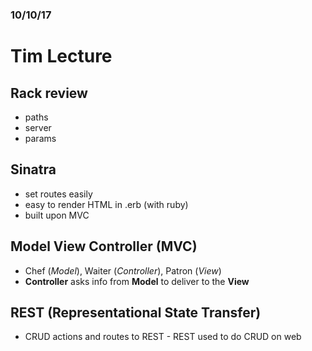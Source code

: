 ### 10/10/17
# Tim Lecture

## Rack review
  * paths
  * server
  * params

## Sinatra
  * set routes easily
  * easy to render HTML in .erb (with ruby)
  * built upon MVC

## Model View Controller (MVC)

  * Chef (*Model*), Waiter (*Controller*), Patron (*View*)
  * **Controller** asks info from **Model** to deliver to the **View**

## REST (Representational State Transfer)

  * CRUD actions and routes to REST - REST used to do CRUD on web
